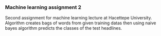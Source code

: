 ### Machine learning assignment 2
Second assignment for machine learning lecture at Hacettepe University.
Algorithm creates bags of words from given training datas then using naive bayes algorithm predicts the classes of the test headlines. 
